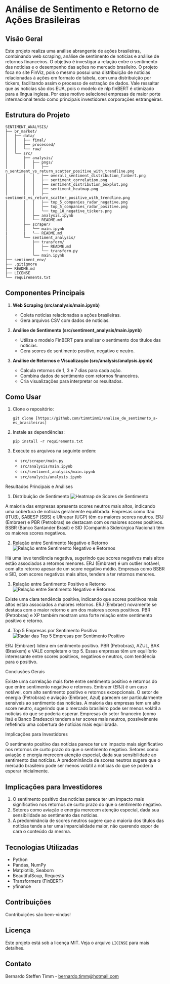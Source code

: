 # Análise de Sentimento e Retorno de Ações Brasileiras

## Visão Geral
Este projeto realiza uma análise abrangente de ações brasileiras, combinando web scraping, análise de sentimento de notícias e análise de retornos financeiros. O objetivo é investigar a relação entre o sentimento das notícias e o desempenho das ações no mercado brasileiro. O projeto foca no site FinViz, pois o mesmo possui uma distribuição de notícias relacionadas à ações em formato de tabela, com uma distribuição por tickers, facilitando assim o processo de extração de dados. Vale ressaltar que as notícias são dos EUA, pois o modelo de nlp finBERT é otimizado para a língua inglesa. Por esse motivo selecionei empresas de maior porte internacional tendo como principais investidores corporações estrangeiras.

## Estrutura do Projeto
```
SENTIMENT_ANALYSIS/
├── br_market/
│   ├── data/
│   │   ├── final/
│   │   ├── processed/
│   │   └── raw/
│   └── src/
│       ├── analysis/
│       │   ├── pngs/
│       │   │   ├── n_sentiment_vs_return_scatter_positive_with_trendline.png
│       │   │   ├── overall_sentiment_distribution_finbert.png
│       │   │   ├── sentiment_correlation.png
│       │   │   ├── sentiment_distribution_boxplot.png
│       │   │   ├── sentiment_heatmap.png
│       │   │   ├── sentiment_vs_return_scatter_positive_with_trendline.png
│       │   │   ├── top_5_companies_radar_negative.png
│       │   │   ├── top_5_companies_radar_positive.png
│       │   │   └── top_10_negative_tickers.png
│       │   ├── analysis.ipynb
│       │   └── README.md
│       ├── scraper/
│       │   └── main.ipynb
|       |   └── README.md
│       └── sentiment_analysis/
│           ├── transform/
│           │   ├── README.md
│           │   └── transform.py
│           └── main.ipynb
├── sentiment_env/
├── .gitignore
├── README.md
├── LICENSE
└── requirements.txt
```

## Componentes Principais

1. **Web Scraping (src/analysis/main.ipynb)**
   - Coleta notícias relacionadas a ações brasileiras.
   - Gera arquivos CSV com dados de notícias.

2. **Análise de Sentimento (src/sentiment_analysis/main.ipynb)**
   - Utiliza o modelo FinBERT para analisar o sentimento dos títulos das notícias.
   - Gera scores de sentimento positivo, negativo e neutro.

3. **Análise de Retornos e Visualização (src/analysis/analysis.ipynb)**
   - Calcula retornos de 1, 3 e 7 dias para cada ação.
   - Combina dados de sentimento com retornos financeiros.
   - Cria visualizações para interpretar os resultados.

## Como Usar

1. Clone o repositório:
   ```
   git clone [https://github.com/timmtimm1/analise_de_sentimento_a-es_brasileiras]
   ```

2. Instale as dependências:
   ```
   pip install -r requirements.txt
   ```

3. Execute os arquivos na seguinte ordem:
   - `src/scraper/main.py`
   - `src/analysis/main.ipynb`
   - `src/sentiment_analysis/main.ipynb`
   - `src/analysis/analysis.ipynb`

Resultados Principais e Análises
1. Distribuição de Sentimento
![Heatmap de Scores de Sentimento](br_market/src/analysis/pngs/sentiment_heatmap.png)

A maioria das empresas apresenta scores neutros mais altos, indicando uma cobertura de notícias geralmente equilibrada.
Empresas como Itaú (ITUB), SABESP (SBS) e Ultrapar (UGP) têm os maiores scores neutros.
ERJ (Embraer) e PBR (Petrobras) se destacam com os maiores scores positivos.
BSBR (Banco Santander Brasil) e SID (Companhia Siderúrgica Nacional) têm os maiores scores negativos.

2. Relação entre Sentimento Negativo e Retorno
![Relação entre Sentimento Negativo e Retornos](br_market/src/analysis/pngs/n_sentiment_vs_return_scatter_positive_with_trendline.png)

Há uma leve tendência negativa, sugerindo que scores negativos mais altos estão associados a retornos menores.
ERJ (Embraer) é um outlier notável, com alto retorno apesar de um score negativo médio.
Empresas como BSBR e SID, com scores negativos mais altos, tendem a ter retornos menores.

3. Relação entre Sentimento Positivo e Retorno
![Relação entre Sentimento Negativo e Retornos](br_market/src/analysis/pngs/sentiment_vs_return_scatter_positive_with_trendline.png)

Existe uma clara tendência positiva, indicando que scores positivos mais altos estão associados a maiores retornos.
ERJ (Embraer) novamente se destaca com o maior retorno e um dos maiores scores positivos.
PBR (Petrobras) e XP também mostram uma forte relação entre sentimento positivo e retorno.

4. Top 5 Empresas por Sentimento Positivo
![Radar das Top 5 Empresas por Sentimento Positivo](br_market/src/analysis/pngs/top_5_companies_radar_positive.png)

ERJ (Embraer) lidera em sentimento positivo.
PBR (Petrobras), AZUL, BAK (Braskem) e VALE completam o top 5.
Essas empresas têm um equilíbrio interessante entre scores positivos, negativos e neutros, com tendência para o positivo.

Conclusões Gerais

Existe uma correlação mais forte entre sentimento positivo e retornos do que entre sentimento negativo e retornos.
Embraer (ERJ) é um caso notável, com alto sentimento positivo e retornos excepcionais.
O setor de energia (Petrobras) e aviação (Embraer, Azul) parecem ser particularmente sensíveis ao sentimento das notícias.
A maioria das empresas tem um alto score neutro, sugerindo que o mercado brasileiro pode ser menos volátil a notícias do que se poderia esperar.
Empresas do setor financeiro (como Itaú e Banco Bradesco) tendem a ter scores mais neutros, possivelmente refletindo uma cobertura de notícias mais equilibrada.

Implicações para Investidores

O sentimento positivo das notícias parece ter um impacto mais significativo nos retornos de curto prazo do que o sentimento negativo.
Setores como aviação e energia merecem atenção especial, dada sua sensibilidade ao sentimento das notícias.
A predominância de scores neutros sugere que o mercado brasileiro pode ser menos volátil a notícias do que se poderia esperar inicialmente.

## Implicações para Investidores

1. O sentimento positivo das notícias parece ter um impacto mais significativo nos retornos de curto prazo do que o sentimento negativo.
2. Setores como aviação e energia merecem atenção especial, dada sua sensibilidade ao sentimento das notícias.
3. A predominância de scores neutros sugere que a maioria dos títulos das notícias tende a ter uma imparcialidade maior, não querendo expor de cara o conteúdo da mesma.

## Tecnologias Utilizadas

- Python
- Pandas, NumPy
- Matplotlib, Seaborn
- BeautifulSoup, Requests
- Transformers (FinBERT)
- yfinance

## Contribuições

Contribuições são bem-vindas!

## Licença

Este projeto está sob a licença MIT. Veja o arquivo `LICENSE` para mais detalhes.

## Contato

Bernardo Steffen Timm - bernardo.timm@hotmail.com

